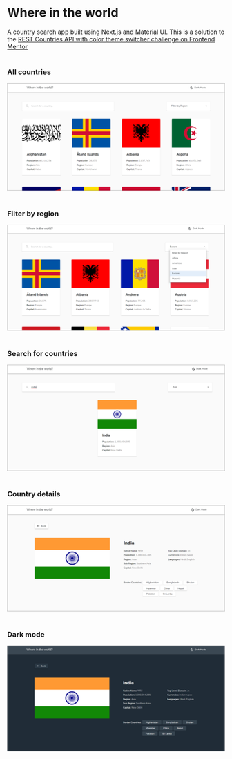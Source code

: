 # Where in the world

A country search app built using Next.js and Material UI.
This is a solution to the [REST Countries API with color theme switcher challenge on Frontend Mentor](https://www.frontendmentor.io/challenges/rest-countries-api-with-color-theme-switcher-5cacc469fec04111f7b848ca)
<br />
<br />

### All countries

![Home](./app-screenshots/home.png)
<br />
<br />

### Filter by region

![Filter by region dropdown](./app-screenshots/filter.png)
<br />
<br />

### Search for countries

![Shortened results](./app-screenshots/search.png)
<br />
<br />

### Country details

![Country details](./app-screenshots/details.png)
<br />
<br />

### Dark mode

![Dark mode](./app-screenshots/dark-mode.png)
